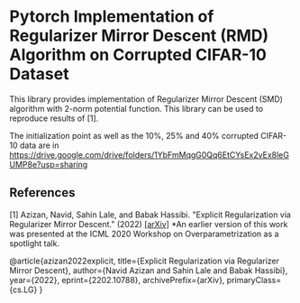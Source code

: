 # Pytorch Implementation of Regularizer Mirror Descent (RMD) Algorithm on Corrupted CIFAR-10 Dataset

This library provides implementation of Regularizer Mirror Descent (SMD) algorithm with 2-norm potential function. This library can be used to reproduce results of [1].

The initialization point as well as the 10%, 25% and 40% corrupted CIFAR-10 data are in 
https://drive.google.com/drive/folders/1YbFmMqgG0Qq6EtCYsEx2vEx8leGUMP8e?usp=sharing


## References 

[1] Azizan, Navid, Sahin Lale, and Babak Hassibi. "Explicit Regularization via Regularizer Mirror Descent." (2022) [[arXiv]](https://arxiv.org/abs/2202.10788) 
*An earlier version of this work was presented at the ICML 2020 Workshop on Overparametrization as a spotlight talk.

@article{azizan2022explicit,
      title={Explicit Regularization via Regularizer Mirror Descent}, 
      author={Navid Azizan and Sahin Lale and Babak Hassibi},
      year={2022},
      eprint={2202.10788},
      archivePrefix={arXiv},
      primaryClass={cs.LG}
}
